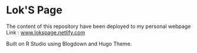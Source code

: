 # Lok'S Page
The content of this repository have been deployed to my personal webpage 
Link : www.lokspage.netlify.com

Built on R Studio using Blogdown and Hugo Theme.
